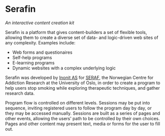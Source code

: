 # Serafin
_An interactive content creation kit_

Serafin is a platform that gives content-builders a set of flexible tools, allowing them to create a diverse set of data- and logic-driven web sites of any complexity. Examples include:

- Web forms and questionaires
- Self-help programs
- E-learning programs
- Dynamic websites with a complex underlying logic

Serafin was developed by [Inonit AS](http://inonit.no/) for [SERAF](http://www.med.uio.no/klinmed/english/research/centres/seraf/), the Norwegian Centre for Addiction Research at the University of Oslo, in order to create a program to help users stop smoking while exploring therapeutic techniques, and gather research data.

Program flow is controlled on different levels. Sessions may be put into sequence, inviting registered users to follow the program day by day, or they may be accessed manually. Sessions are built as a series of pages and other events, allowing the users' path to be controlled by their own choices. Pages and other content may present text, media or forms for the user to fill out.
